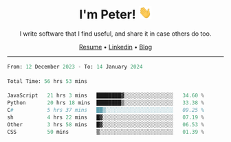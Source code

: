 <h1 align="center">I'm Peter! <img src="https://raw.githubusercontent.com/peterrauscher/peterrauscher/master/wave.gif" width="30px" height="30px" /></h1>
<p align="center">I write software that I find useful, and share it in case others do too.</p>
<p align="center">
  <a href="https://peterrauscher.github.io/peterrauscher/resume.pdf">Resume</a> •
  <a href="https://www.linkedin.com/in/peter-rauscher">Linkedin</a> •
  <a href="https://peterrauscher.com">Blog</a>
</p>
<hr/>
<!--START_SECTION:waka-->

```python
From: 12 December 2023 - To: 14 January 2024

Total Time: 56 hrs 53 mins

JavaScript   21 hrs 3 mins   ████████▓░░░░░░░░░░░░░░░░   34.60 %
Python       20 hrs 18 mins  ████████▒░░░░░░░░░░░░░░░░   33.38 %
C#           5 hrs 37 mins   ██▒░░░░░░░░░░░░░░░░░░░░░░   09.25 %
sh           4 hrs 22 mins   █▓░░░░░░░░░░░░░░░░░░░░░░░   07.19 %
Other        3 hrs 58 mins   █▓░░░░░░░░░░░░░░░░░░░░░░░   06.53 %
CSS          50 mins         ▒░░░░░░░░░░░░░░░░░░░░░░░░   01.39 %
```

<!--END_SECTION:waka-->
